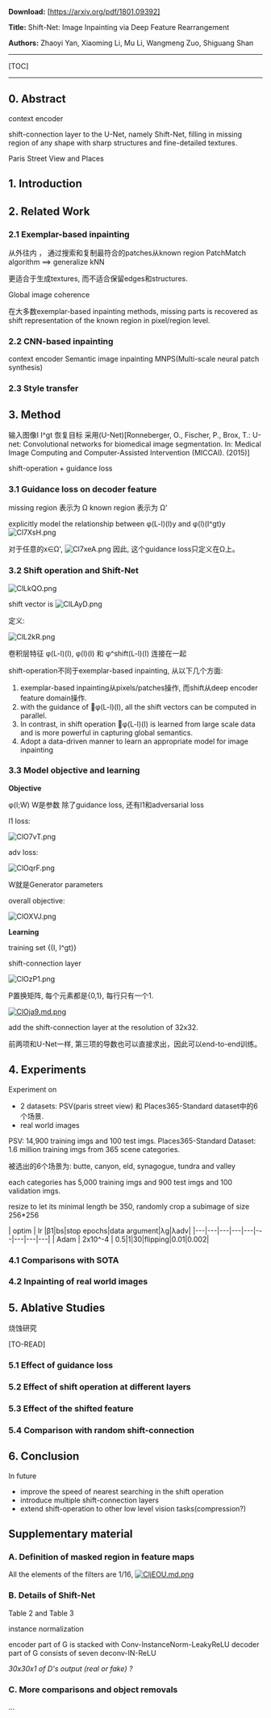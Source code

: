 **Download:**   [https://arxiv.org/pdf/1801.09392]

**Title:** Shift-Net: Image Inpainting via Deep Feature Rearrangement

**Authors:**  Zhaoyi Yan, Xiaoming Li, Mu Li, Wangmeng Zuo, Shiguang Shan

---

[TOC]

---


## 0. Abstract

context encoder


shift-connection layer to the U-Net, namely Shift-Net, filling in missing region of any shape with sharp structures and fine-detailed textures.



Paris Street View and Places

## 1. Introduction

## 2. Related Work

### 2.1 Exemplar-based inpainting
从外往内 ， 通过搜索和复制最符合的patches从known region
PatchMatch algorithm ==> generalize kNN

更适合于生成textures, 而不适合保留edges和structures.

Global image coherence

在大多数exemplar-based inpainting methods, missing parts is recovered as shift representation of the known region in pixel/region level.



### 2.2 CNN-based inpainting

context encoder
Semantic image inpainting
MNPS(Multi-scale neural patch synthesis)

### 2.3 Style transfer

## 3. Method

输入图像I
I\^gt 恢复目标
采用(U-Net)[Ronneberger, O., Fischer, P., Brox, T.: U-net: Convolutional networks for biomedical image segmentation. In: Medical Image Computing and Computer-Assisted Intervention (MICCAI). (2015)]

shift-operation + guidance loss

### 3.1 Guidance loss on decoder feature

missing region 表示为 Ω
known region 表示为 Ω'

explicitly model the relationship between φ(L-l)(I)y and φ(l)(I\^gt)y
![Cl7XsH.png](https://s1.ax1x.com/2018/04/25/Cl7XsH.png)

对于任意的x∈Ω', ![Cl7xeA.png](https://s1.ax1x.com/2018/04/25/Cl7xeA.png)
因此, 这个guidance loss只定义在Ω上。

### 3.2 Shift operation and Shift-Net

![ClLkQO.png](https://s1.ax1x.com/2018/04/25/ClLkQO.png)

shift vector is ![ClLAyD.png](https://s1.ax1x.com/2018/04/25/ClLAyD.png)

定义:

![ClL2kR.png](https://s1.ax1x.com/2018/04/25/ClL2kR.png)

卷积层特征 φ(L-l)(I), φ(l)(I) 和 φ\^shift(L-l)(I)  连接在一起

shift-operation不同于exemplar-based inpainting, 从以下几个方面:

1. exemplar-based inpainting从pixels/patches操作, 而shift从deep encoder feature domain操作.
2. with the guidance of φ(L-l)(I), all the shift vectors can be computed in parallel.
3. In contrast, in shift operation φ(L-l)(I) is learned from large scale data and is more powerful in capturing global semantics. 
4. Adopt a data-driven manner to learn an appropriate model for image inpainting


### 3.3 Model objective and learning


**Objective**

φ(I;W)  W是参数
除了guidance loss, 还有l1和adversarial loss

l1 loss:

![ClO7vT.png](https://s1.ax1x.com/2018/04/25/ClO7vT.png)

adv loss:

![ClOqrF.png](https://s1.ax1x.com/2018/04/25/ClOqrF.png)

W就是Generator parameters

overall objective:

![ClOXVJ.png](https://s1.ax1x.com/2018/04/25/ClOXVJ.png)

**Learning**

training set {(I, I\^gt)}

shift-connection layer


![ClOzP1.png](https://s1.ax1x.com/2018/04/25/ClOzP1.png)

P置换矩阵, 每个元素都是{0,1}, 每行只有一个1.


[![ClOja9.md.png](https://s1.ax1x.com/2018/04/25/ClOja9.md.png)](https://imgchr.com/i/ClOja9)

add the shift-connection layer at the resolution of 32x32.


前两项和U-Net一样, 第三项的导数也可以直接求出，因此可以end-to-end训练。


## 4. Experiments

Experiment on 
* 2 datasets: PSV(paris street view) 和 Places365-Standard dataset中的6个场景.
* real world images


PSV: 14,900 training imgs and 100 test imgs.
Places365-Standard Dataset: 1.6 million training imgs from 365 scene categories.

被选出的6个场景为: butte, canyon, eld, synagogue, tundra and valley

each categories has 5,000 training imgs and 900 test imgs and 100 validation imgs.

resize to let its minimal length be 350, randomly crop a subimage of size 256*256

| optim  | lr  |β1|bs|stop epochs|data argument|λg|λadv|
|---|---|---|---|---|---|---|---|---|
| Adam  | 2x10\^-4  | 0.5|1|30|flipping|0.01|0.002|

### 4.1 Comparisons with SOTA

### 4.2 Inpainting of real world images

## 5. Ablative Studies

烧蚀研究

[TO-READ]
### 5.1 Effect of guidance loss

### 5.2 Effect of shift operation at different layers
### 5.3 Effect of the shifted feature

### 5.4 Comparison with random shift-connection

## 6. Conclusion

In future
* improve the speed of nearest searching in the shift operation
* introduce multiple shift-connection layers
* extend shift-operation to other low level vision tasks(compression?)



## Supplementary material

### A. Definition of masked region in feature maps

All the elements of the filters are 1/16,
[![CljEOU.md.png](https://s1.ax1x.com/2018/04/25/CljEOU.md.png)](https://imgchr.com/i/CljEOU)

### B. Details of Shift-Net

Table 2 and Table 3

instance normalization

encoder part of G is stacked with Conv-InstanceNorm-LeakyReLU
decoder part of G consists of seven deconv-IN-ReLU

*30x30x1 of D's output (real or fake) ?*
### C. More comparisons and object removals

...
